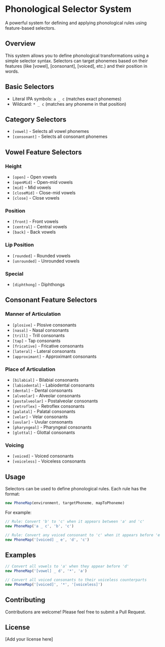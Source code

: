 # Phonological Selector System

A powerful system for defining and applying phonological rules using feature-based selectors.

## Overview

This system allows you to define phonological transformations using a simple selector syntax. Selectors can target phonemes based on their features (like [vowel], [consonant], [voiced], etc.) and their position in words.

## Basic Selectors

- Literal IPA symbols: `a _ c` (matches exact phonemes)
- Wildcard: `* _ c` (matches any phoneme in that position)

## Category Selectors

- `[vowel]` - Selects all vowel phonemes
- `[consonant]` - Selects all consonant phonemes

## Vowel Feature Selectors

### Height
- `[open]` - Open vowels
- `[openMid]` - Open-mid vowels
- `[mid]` - Mid vowels
- `[closeMid]` - Close-mid vowels
- `[close]` - Close vowels

### Position
- `[front]` - Front vowels
- `[central]` - Central vowels
- `[back]` - Back vowels

### Lip Position
- `[rounded]` - Rounded vowels
- `[unrounded]` - Unrounded vowels

### Special
- `[diphthong]` - Diphthongs

## Consonant Feature Selectors

### Manner of Articulation
- `[plosive]` - Plosive consonants
- `[nasal]` - Nasal consonants
- `[trill]` - Trill consonants
- `[tap]` - Tap consonants
- `[fricative]` - Fricative consonants
- `[lateral]` - Lateral consonants
- `[approximant]` - Approximant consonants

### Place of Articulation
- `[bilabial]` - Bilabial consonants
- `[labiodental]` - Labiodental consonants
- `[dental]` - Dental consonants
- `[alveolar]` - Alveolar consonants
- `[postalveolar]` - Postalveolar consonants
- `[retroflex]` - Retroflex consonants
- `[palatal]` - Palatal consonants
- `[velar]` - Velar consonants
- `[uvular]` - Uvular consonants
- `[pharyngeal]` - Pharyngeal consonants
- `[glottal]` - Glottal consonants

### Voicing
- `[voiced]` - Voiced consonants
- `[voiceless]` - Voiceless consonants

## Usage

Selectors can be used to define phonological rules. Each rule has the format:
```typescript
new PhoneMap(environment, targetPhoneme, mapToPhoneme)
```

For example:
```typescript
// Rule: Convert 'b' to 'c' when it appears between 'a' and 'c'
new PhoneMap('a _ c', 'b', 'c')

// Rule: Convert any voiced consonant to 'c' when it appears before 'e'
new PhoneMap('[voiced] _ e', 'd', 'c')
```

## Examples

```typescript
// Convert all vowels to 'a' when they appear before 'd'
new PhoneMap('[vowel] _ d', '*', 'a')

// Convert all voiced consonants to their voiceless counterparts
new PhoneMap('[voiced]', '*', '[voiceless]')
```

## Contributing

Contributions are welcome! Please feel free to submit a Pull Request.

## License

[Add your license here]
